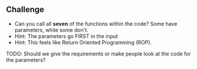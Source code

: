 ## Challenge 
- Can you call all <b>seven</b> of the functions within the code? Some have parameters, while some don't.
- Hint: The parameters go FIRST in the input
- Hint: This feels like Return Oriented Programming (ROP). 


TODO: Should we give the requirements or make people look at the code for the parameters? 